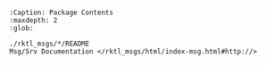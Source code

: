 ```{include} ./rktl_msgs/README.md
```

```{toctree}
:Caption: Package Contents
:maxdepth: 2
:glob:

./rktl_msgs/*/README
Msg/Srv Documentation </rktl_msgs/html/index-msg.html#http://>
```
